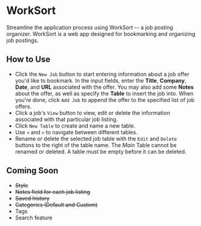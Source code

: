 # WorkSort

Streamline the application process using WorkSort -- a job posting organizer. WorkSort is a web app designed for bookmarking and organizing job postings.
## How to Use

* Click the `New Job` button to start entering information about a job offer you'd like to bookmark. In the input fields, enter the **Title**, **Company**, **Date**, and **URL** associated with the offer. You may also add some **Notes** about the offer, as well as specify the **Table** to insert the job into. When you're done, click `Add Job` to append the offer to the specified list of job offers.
* Click a job's `View` button to view, edit or delete the information associated with that particular job listing.
* Click `New Table` to create and name a new table.
* Use `<` and `>` to navigate between different tables.
* Rename or delete the selected job table with the `Edit` and `Delete` buttons to the right of the table name. The *Main* Table cannot be renamed or deleted. A table must be empty before it can be deleted.
## Coming Soon

* ~~Style~~
* ~~Notes field for each job listing~~
* ~~Saved history~~
* ~~Categories (Default and Custom)~~
* Tags
* Search feature
